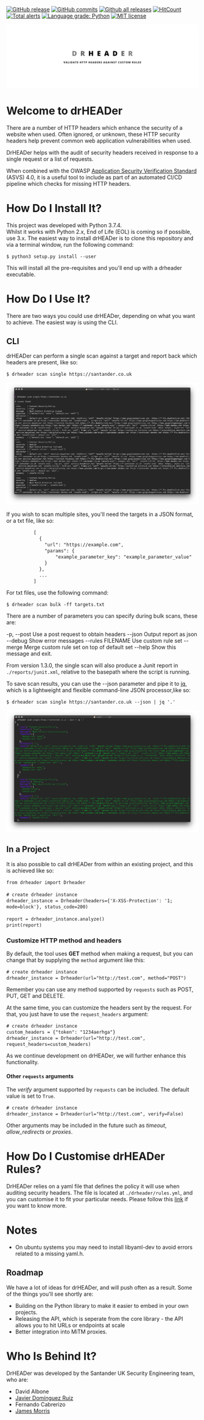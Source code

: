 [![GitHub release](https://img.shields.io/github/release/Santandersecurityresearch/DrHeader.svg)](https://GitHub.com/Santandersecurityresearch/DrHeader/releases/)
[![GitHub commits](https://img.shields.io/github/commits-since/Santandersecurityresearch/DrHeader/v1.0.0.svg)](https://GitHub.com/Santandersecurityresearch/DrHeader/commit/)
[![Github all releases](https://img.shields.io/github/downloads/Santandersecurityresearch/DrHeader/total.svg)](https://GitHub.com/Santandersecurityresearch/DrHeader/releases/)
[![HitCount](http://hits.dwyl.io/Santandersecurityresearch/DrHeader.svg)](http://hits.dwyl.io/Santandersecurityresearch/DrHeader)
[![Total alerts](https://img.shields.io/lgtm/alerts/g/Santandersecurityresearch/DrHeader.svg?logo=lgtm&logoWidth=18)](https://lgtm.com/projects/g/Santandersecurityresearch/DrHeader/alerts/)
[![Language grade: Python](https://img.shields.io/lgtm/grade/python/g/Santandersecurityresearch/DrHeader.svg?logo=lgtm&logoWidth=18)](https://lgtm.com/projects/g/Santandersecurityresearch/DrHeader/context:python)
[![MIT license](http://img.shields.io/badge/license-MIT-brightgreen.svg)](http://opensource.org/licenses/MIT)

![drHEADer](assets/img/hero.png)

# Welcome to drHEADer

There are a number of HTTP headers which enhance the security of a website when used. Often ignored, or unknown, these HTTP security headers help prevent common web application vulnerabilities when used. 

DrHEADer helps with the audit of security headers received in response to a single request or a list of requests. 

When combined with the OWASP [Application Security Verification Standard](https://github.com/OWASP/ASVS/blob/master/4.0/en/0x22-V14-Config.md) (ASVS) 4.0, it is a useful tool to include as part of an automated CI/CD pipeline which checks for missing HTTP headers. 

# How Do I Install It?

This project was developed with Python 3.7.4.  
Whilst it works with Python 2.x, End of Life (EOL) is coming so if possible, use 3.x. The easiest way to install drHEADer is to clone this repository and via a terminal window, run the following command:


``` console
$ python3 setup.py install --user
```
This will install all the pre-requisites and you'll end up with a drheader executable.


# How Do I Use It?

There are two ways you could use drHEADer, depending on what you want to achieve. The easiest way is using the CLI.

## CLI

drHEADer can perform a single scan against a target and report back which headers are present, like so:

``` console
$ drheader scan single https://santander.co.uk
```
![singlescan](assets/img/drheaderscansingle.png)

If you wish to scan multiple sites, you'll need the targets in a JSON format, or a txt file, like so:

``` 
          [
            {
              "url": "https://example.com",
              "params": {
                  "example_parameter_key": "example_parameter_value"
              }
            },
            ...
          ]
```

For txt files, use the following command:

``` console
$ drheader scan bulk -ff targets.txt
```

There are a number of parameters you can specify during bulk scans, these are:

  -p, --post                     Use a post request to obtain headers
  --json                         Output report as json
  --debug                        Show error messages
  --rules FILENAME               Use custom rule set
  --merge                        Merge custom rule set on top of default set
  --help                         Show this message and exit.

From version 1.3.0, the single scan will also produce a Junit report in `./reports/junit.xml`, relative to the basepath where the script is running.

To save scan results, you can use the --json parameter and pipe it to [jq](https://stedolan.github.io/jq/), which is a lightweight and flexible command-line JSON processor,like so:

``` console
$ drheader scan single https://santander.co.uk --json | jq '.'
```
![singlescan](assets/img/drheaderscansinglejson.png)

## In a Project

It is also possible to call drHEADer from within an existing project, and this is achieved like so:
    
    from drheader import Drheader
    
    # create drheader instance
    drheader_instance = Drheader(headers={'X-XSS-Protection': '1; mode=block'}, status_code=200)
    
    report = drheader_instance.analyze()
    print(report)

### Customize HTTP method and headers

By default, the tool uses **GET** method when making a request, but you can change that by supplying the ```method``` argument like this:

    # create drheader instance
    drheader_instance = Drheader(url="http://test.com", method="POST")

Remember you can use any method supported by ```requests``` such as POST, PUT, GET and DELETE.

At the same time, you can customize the headers sent by the request. For that, you just have to use the ```request_headers``` argument:

    # create drheader instance
    custom_headers = {"token": "1234aerhga"}
    drheader_instance = Drheader(url="http://test.com", request_headers=custom_headers)

As we continue development on drHEADer, we will further enhance this functionality. 

#### Other `requests` arguments

The _verify_ argument supported by ```requests``` can be included. The default value is set to `True`.

    # create drheader instance
    drheader_instance = Drheader(url="http://test.com", verify=False)

Other arguments may be included in the future such as _timeout_, _allow_redirects_ or _proxies_.

# How Do I Customise drHEADer Rules?

DrHEADer relies on a yaml file that defines the policy it will use when auditing security headers. The file is located at `./drheader/rules.yml`, and you can customise it to fit your particular needs. Please follow this [link](RULES.md) if you want to know more.  

# Notes

* On ubuntu systems you may need to install libyaml-dev to avoid errors related to a missing yaml.h.

## Roadmap

We have a lot of ideas for drHEADer, and will push often as a result. Some of the things you'll see shortly are:

* Building on the Python library to make it easier to embed in your own projects. 
* Releasing the API, which is seperate from the core library - the API allows you to hit URLs or endpoints at scale
* Better integration into MiTM proxies. 

# Who Is Behind It?

DrHEADer was developed by the Santander UK Security Engineering team, who are:

* David Albone
* [Javier Domínguez Ruiz](https://github.com/javixeneize)
* Fernando Cabrerizo
* [James Morris](https://github.com/actuallyjamez)

